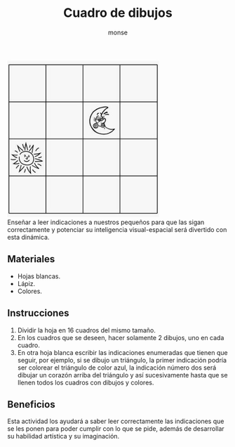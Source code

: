﻿---
layout: post
title:  "Cuadro de dibujos"
tags: [espacial]
categories: [ninos, actividad]
author: monse
image: /assets/posts/2020-07-27-cuadro-de-dibujo.jpeg
hidden: true
---
![Actividad de dibujo](/assets/posts/2020-07-27-cuadro-de-dibujo.jpeg)<br/>
Enseñar a leer indicaciones a nuestros pequeños para que las sigan correctamente y potenciar su inteligencia visual-espacial será divertido con esta dinámica. 

## Materiales 
- Hojas blancas.
- Lápiz.
- Colores. 

## Instrucciones
1. Dividir la hoja en 16 cuadros del mismo tamaño.
2. En los cuadros que se deseen, hacer solamente 2 dibujos, uno en cada cuadro.
3. En otra hoja blanca escribir las indicaciones enumeradas que tienen que seguir, por ejemplo, si se dibujo un triángulo, la primer indicación podría ser colorear el triángulo de color azul, la indicación número dos será dibujar un corazón arriba del triángulo y así sucesivamente hasta que se llenen todos los cuadros con dibujos y colores. 

## Beneficios
Esta actividad los ayudará a saber leer correctamente las indicaciones que se les ponen para poder cumplir con lo que se pide, además de desarrollar su habilidad artística y su imaginación.
